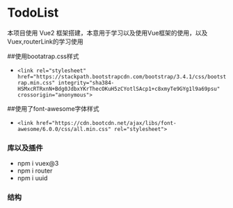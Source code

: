 # TodoList
本项目使用 Vue2 框架搭建，本意用于学习以及使用Vue框架的使用，以及Vuex,routerLink的学习使用

##使用bootatrap.css样式
- `<link rel="stylesheet" href="https://stackpath.bootstrapcdn.com/bootstrap/3.4.1/css/bootstrap.min.css" integrity="sha384-HSMxcRTRxnN+Bdg0JdbxYKrThecOKuH5zCYotlSAcp1+c8xmyTe9GYg1l9a69psu" crossorigin="anonymous">`

##使用了font-awesome字体样式
- `<link href="https://cdn.bootcdn.net/ajax/libs/font-awesome/6.0.0/css/all.min.css" rel="stylesheet">`

### 库以及插件
- npm i vuex@3
- npm i router
- npm i uuid

### 结构

